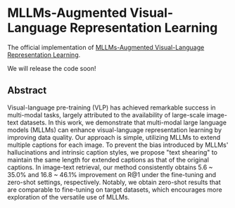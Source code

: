 # MLLMs-Augmented Visual-Language Representation Learning
The official implementation of [MLLMs-Augmented Visual-Language Representation Learning](https://arxiv.org/pdf/2311.18765.pdf).

We will release the code soon!

## Abstract
Visual-language pre-training (VLP) has achieved remarkable success in multi-modal tasks, largely attributed to the availability of large-scale image-text datasets. In this work, we demonstrate that multi-modal large language models (MLLMs) can enhance visual-language representation learning by improving data quality. Our approach is simple, utilizing MLLMs to extend multiple captions for each image. To prevent the bias introduced by MLLMs' hallucinations and intrinsic caption styles, we propose "text shearing" to maintain the same length for extended captions as that of the original captions. In image-text retrieval, our method consistently obtains 5.6 ~ 35.0\% and 16.8 ~ 46.1\% improvement on R@1 under the fine-tuning and zero-shot settings, respectively. Notably, we obtain zero-shot results that are comparable to fine-tuning on target datasets, which encourages more exploration of the versatile use of MLLMs.
